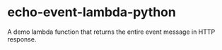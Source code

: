 # echo-event-lambda-python
A demo lambda function that returns the entire event message in HTTP response.
